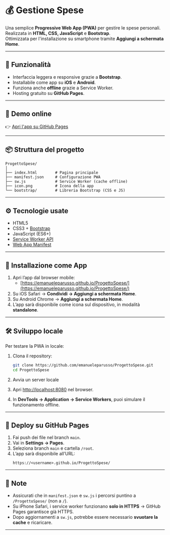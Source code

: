 # 💰 Gestione Spese

Una semplice **Progressive Web App (PWA)** per gestire le spese personali.  
Realizzata in **HTML, CSS, JavaScript** e **Bootstrap**.  
Ottimizzata per l'installazione su smartphone tramite **Aggiungi a schermata Home**.

---

## 🚀 Funzionalità
- Interfaccia leggera e responsive grazie a **Bootstrap**.
- Installabile come app su **iOS** e **Android**.
- Funziona anche **offline** grazie a Service Worker.
- Hosting gratuito su **GitHub Pages**.

---

## 🔗 Demo online
👉 [Apri l'app su GitHub Pages](https://emanueleparusso.github.io/ProgettoSpese/)

---

## 📦 Struttura del progetto
```
ProgettoSpese/
│
├── index.html        # Pagina principale
├── manifest.json     # Configurazione PWA
├── sw.js             # Service Worker (cache offline)
├── icon.png          # Icona della app
└── bootstrap/        # Libreria Bootstrap (CSS e JS)
```

---

## ⚙️ Tecnologie usate
- HTML5
- CSS3 + [Bootstrap](https://getbootstrap.com/)
- JavaScript (ES6+)
- [Service Worker API](https://developer.mozilla.org/en-US/docs/Web/API/Service_Worker_API)
- [Web App Manifest](https://developer.mozilla.org/en-US/docs/Web/Manifest)

---

## 📱 Installazione come App
1. Apri l’app dal browser mobile:
   - [https://emanueleparusso.github.io/ProgettoSpese/](https://emanueleparusso.github.io/ProgettoSpese/)
2. Su iOS Safari → **Condividi → Aggiungi a schermata Home**.
3. Su Android Chrome → **Aggiungi a schermata Home**.
4. L’app sarà disponibile come icona sul dispositivo, in modalità **standalone**.

---

## 🛠️ Sviluppo locale
Per testare la PWA in locale:

1. Clona il repository:
   ```bash
   git clone https://github.com/emanueleparusso/ProgettoSpese.git
   cd ProgettoSpese
   ```

2. Avvia un server locale 

3. Apri [http://localhost:8080](http://localhost:8080) nel browser.

4. In **DevTools → Application → Service Workers**, puoi simulare il funzionamento offline.

---

## 📂 Deploy su GitHub Pages
1. Fai push dei file nel branch `main`.
2. Vai in **Settings → Pages**.
3. Seleziona branch `main` e cartella `/root`.
4. L’app sarà disponibile all’URL:  
   ```
   https://<username>.github.io/ProgettoSpese/
   ```

---

## 📌 Note
- Assicurati che in `manifest.json` e `sw.js` i percorsi puntino a `/ProgettoSpese/` (non a `/`).
- Su iPhone Safari, i service worker funzionano **solo in HTTPS** → GitHub Pages garantisce già HTTPS.
- Dopo aggiornamenti a `sw.js`, potrebbe essere necessario **svuotare la cache** e ricaricare.

---
